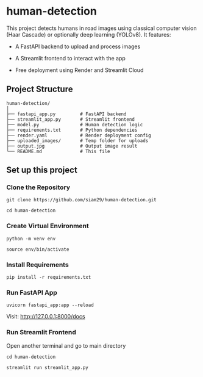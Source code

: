 # human-detection
This project detects humans in road images using classical computer vision (Haar Cascade) or optionally deep learning (YOLOv8). It features:

- A FastAPI backend to upload and process images

- A Streamlit frontend to interact with the app

- Free deployment using Render and Streamlit Cloud

## Project Structure

```
human-detection/
│
├── fastapi_app.py         # FastAPI backend
├── streamlit_app.py       # Streamlit frontend
├── model.py               # Human detection logic
├── requirements.txt       # Python dependencies
├── render.yaml            # Render deployment config
├── uploaded_images/       # Temp folder for uploads
├── output.jpg             # Output image result
└── README.md              # This file
```

## Set up this project
### Clone the Repository
`
git clone https://github.com/siam29/human-detection.git
`

`
cd human-detection
`
### Create Virtual Environment
`
python -m venv env
`

`
source env/bin/activate
`
###  Install Requirements
`
pip install -r requirements.txt
`
### Run FastAPI App
`
uvicorn fastapi_app:app --reload
`

Visit: http://127.0.0.1:8000/docs 

### Run Streamlit Frontend
Open another terminal and go to main directory

`
cd human-detection
`

`
streamlit run streamlit_app.py
`